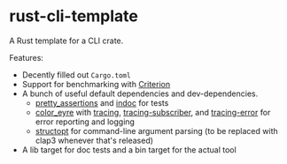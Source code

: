 # rust-cli-template

A Rust template for a CLI crate.

Features:

- Decently filled out `Cargo.toml`
- Support for benchmarking with [Criterion]
- A bunch of useful default dependencies and dev-dependencies.
    - [pretty_assertions] and [indoc] for tests
    - [color_eyre] with [tracing], [tracing-subscriber], and [tracing-error]
      for error reporting and logging
    - [structopt] for command-line argument parsing (to be replaced with clap3
      whenever that's released)
- A lib target for doc tests and a bin target for the actual tool

[Criterion]: https://github.com/bheisler/criterion.rs
[pretty_assertions]: https://docs.rs/pretty_assertions
[indoc]: https://docs.rs/indoc
[color_eyre]: https://docs.rs/color_eyre
[tracing]: https://docs.rs/tracing
[tracing-subscriber]: https://docs.rs/tracing-subscriber
[tracing-error]: https://docs.rs/tracing-error
[structopt]: https://docs.rs/structopt
